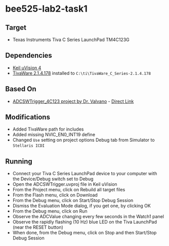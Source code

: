 # bee525-lab2-task1

## Target

- Texas Instruments Tiva C Series LaunchPad TM4C123G

## Dependencies

- [Keil uVision 4](https://www.keil.com/demo/eval/armv4.htm)
- [TivaWare 2.1.4.178](http://www.ti.com/tool/SW-TM4C) installed to `C:\ti\TivaWare_C_Series-2.1.4.178`

## Based On

- [ADCSWTrigger_4C123 project by Dr. Valvano](http://users.ece.utexas.edu/~valvano/arm/) - [Direct Link](http://users.ece.utexas.edu/~valvano/arm/ADCSWTrigger_4C123.zip)

## Modifications

- Added TivaWare path for includes
- Added missing NVIC_EN0_INT19 define
- Changed `Use` setting on project options Debug tab from Simulator to `Stellaris ICDI`

## Running

- Connect your Tiva C Series LaunchPad device to your computer with the Device/Debug switch set to Debug
- Open the ADCSWTrigger.uvproj file in Keil uVision
- From the Project menu, click on Rebuild all target files
- From the Flash menu, click on Download
- From the Debug menu, click on Start/Stop Debug Session
- Dismiss the Evaluation Mode dialog, if you get one, by clicking OK
- From the Debug menu, click on Run
- Observe the ADCValue changing every few seconds in the Watch1 panel
- Observe the rapidly flashing (10 Hz) blue LED on the Tiva LaunchPad (near the RESET button)
- When done, from the Debug menu, click on Stop and then Start/Stop Debug Session

